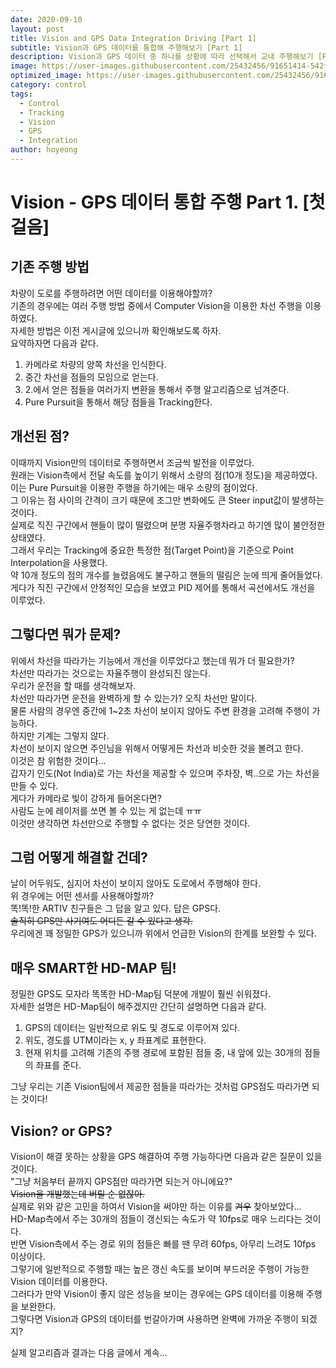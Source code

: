 ```yaml
---
date: 2020-09-10
layout: post
title: Vision and GPS Data Integration Driving [Part 1]
subtitle: Vision과 GPS 데이터를 통합해 주행해보기 [Part 1]
description: Vision과 GPS 데이터 중 하나를 상황에 따라 선택해서 교내 주행해보기 [Part 1]
image: https://user-images.githubusercontent.com/25432456/91651414-542f5100-eac7-11ea-8c2c-66eb21f90418.gif
optimized_image: https://user-images.githubusercontent.com/25432456/91651414-542f5100-eac7-11ea-8c2c-66eb21f90418.gif
category: control
tags:
  - Control
  - Tracking
  - Vision
  - GPS
  - Integration
author: hoyeong
---
```


# Vision - GPS 데이터 통합 주행 Part 1. [첫 걸음]

## 기존 주행 방법
차량이 도로를 주행하려면 어떤 데이터를 이용해야할까?   
기존의 경우에는 여러 주행 방법 중에서 Computer Vision을 이용한 차선 주행을 이용하였다.   
자세한 방법은 이전 게시글에 있으니까 확인해보도록 하자.   
요약하자면 다음과 같다.   

1. 카메라로 차량의 양쪽 차선을 인식한다.
2. 중간 차선을 점들의 모임으로 얻는다.
3. 2.에서 얻은 점들을 여러가지 변환을 통해서 주행 알고리즘으로 넘겨준다.
4. Pure Pursuit을 통해서 해당 점들을 Tracking한다.

## 개선된 점?
이때까지 Vision만의 데이터로 주행하면서 조금씩 발전을 이루었다.   
원래는 Vision측에서 전달 속도를 높이기 위해서 소량의 점(10개 정도)을 제공하였다.   
이는 Pure Pursuit을 이용한 주행을 하기에는 매우 소량의 점이었다.   
그 이유는 점 사이의 간격이 크기 때문에 조그만 변화에도 큰 Steer input값이 발생하는 것이다.   
실제로 직진 구간에서 핸들이 많이 떨렸으며 분명 자율주행차라고 하기엔 많이 불안정한 상태였다.   
그래서 우리는 Tracking에 중요한 특정한 점(Target Point)을 기준으로 Point Interpolation을 사용했다.   
약 10개 정도의 점의 개수를 늘렸음에도 불구하고 핸들의 떨림은 눈에 띄게 줄어들었다.   
게다가 직진 구간에서 안정적인 모습을 보였고 PID 제어를 통해서 곡선에서도 개선을 이루었다.   

## 그렇다면 뭐가 문제?
위에서 차선을 따라가는 기능에서 개선을 이루었다고 했는데 뭐가 더 필요한가?   
차선만 따라가는 것으로는 자율주행이 완성되진 않는다.   
우리가 운전을 할 때를 생각해보자.   
차선만 따라가면 운전을 완벽하게 할 수 있는가? 오직 차선만 말이다.   
물론 사람의 경우엔 중간에 1~2초 차선이 보이지 않아도 주변 환경을 고려해 주행이 가능하다.   
하지만 기계는 그렇지 않다.   
차선이 보이지 않으면 주인님을 위해서 어떻게든 차선과 비슷한 것을 볼려고 한다.   
이것은 참 위험한 것이다...   
갑자기 인도(Not India)로 가는 차선을 제공할 수 있으며 주차장, 벽..으로 가는 차선을 만들 수 있다.   
게다가 카메라로 빛이 강하게 들어온다면?   
사람도 눈에 레이저를 쏘면 볼 수 있는 게 없는데 ㅠㅠ   
이것만 생각하면 차선만으로 주행할 수 없다는 것은 당연한 것이다.   

## 그럼 어떻게 해결할 건데?
날이 어두워도, 심지어 차선이 보이지 않아도 도로에서 주행해야 한다.   
위 경우에는 어떤 센서를 사용해야할까?   
똑!똑!한 ARTIV 친구들은 그 답을 알고 있다. 답은 GPS다.   
~~솔직히 GPS만 사기여도 어디든 갈 수 있다고 생각.~~   
우리에겐 꽤 정밀한 GPS가 있으니까 위에서 언급한 Vision의 한계를 보완할 수 있다.   

## 매우 SMART한 HD-MAP 팀!
정밀한 GPS도 모자라 똑똑한 HD-Map팀 덕분에 개발이 훨씬 쉬워졌다.   
자세한 설명은 HD-Map팀이 해주겠지만 간단히 설명하면 다음과 같다.   

1. GPS의 데이터는 일반적으로 위도 및 경도로 이루어져 있다.
2. 위도, 경도를 UTM이라는 x, y 좌표계로 표현한다.   
3. 현재 위치를 고려해 기존의 주행 경로에 포함된 점들 중, 내 앞에 있는 30개의 점들의 좌표를 준다.   

그냥 우리는 기존 Vision팀에서 제공한 점들을 따라가는 것처럼 GPS점도 따라가면 되는 것이다!   

## Vision? or GPS?
Vision이 해결 못하는 상황을 GPS 해결하여 주행 가능하다면 다음과 같은 질문이 있을 것이다.   
 "그냥 처음부터 끝까지 GPS점만 따라가면 되는거 아니에요?"   
~~Vision을 개발했는데 버릴 순 없잖아.~~   
실제로 위와 같은 고민을 하여서 Vision을 써야만 하는 이유를 ~~겨우~~ 찾아보았다...   
HD-Map측에서 주는 30개의 점들이 갱신되는 속도가 약 10fps로 매우 느리다는 것이다.   
반면 Vision측에서 주는 경로 위의 점들은 빠를 땐 무려 60fps, 아무리 느려도 10fps 이상이다.   
그렇기에 일반적으로 주행할 때는 높은 갱신 속도를 보이며 부드러운 주행이 가능한 Vision 데이터를 이용한다.   
그러다가 만약 Vision이 좋지 않은 성능을 보이는 경우에는 GPS 데이터를 이용해 주행을 보완한다.   
그렇다면 Vision과 GPS의 데이터를 번갈아가며 사용하면 완벽에 가까운 주행이 되겠지?   

실제 알고리즘과 결과는 다음 글에서 계속...

